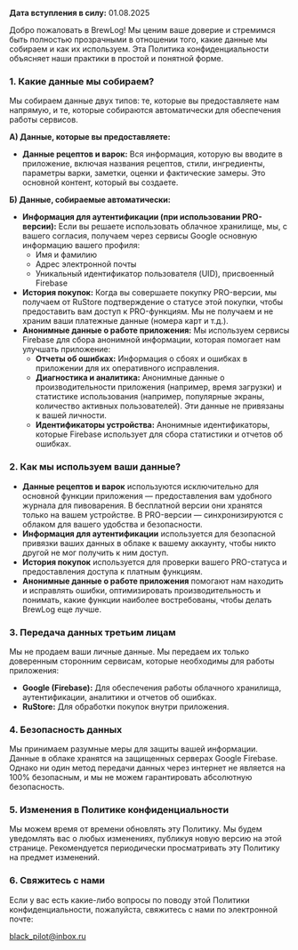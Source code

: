 **Дата вступления в силу:** 01.08.2025

Добро пожаловать в BrewLog! Мы ценим ваше доверие и стремимся быть полностью прозрачными в отношении того, какие данные мы собираем и как их используем. Эта Политика конфиденциальности объясняет наши практики в простой и понятной форме.

### 1. Какие данные мы собираем?

Мы собираем данные двух типов: те, которые вы предоставляете нам напрямую, и те, которые собираются автоматически для обеспечения работы сервисов.

**А) Данные, которые вы предоставляете:**

*   **Данные рецептов и варок:** Вся информация, которую вы вводите в приложение, включая названия рецептов, стили, ингредиенты, параметры варки, заметки, оценки и фактические замеры. Это основной контент, который вы создаете.

**Б) Данные, собираемые автоматически:**

*   **Информация для аутентификации (при использовании PRO-версии):** Если вы решаете использовать облачное хранилище, мы, с вашего согласия, получаем через сервисы Google основную информацию вашего профиля:
    *   Имя и фамилию
    *   Адрес электронной почты
    *   Уникальный идентификатор пользователя (UID), присвоенный Firebase
*   **История покупок:** Когда вы совершаете покупку PRO-версии, мы получаем от RuStore подтверждение о статусе этой покупки, чтобы предоставить вам доступ к PRO-функциям. Мы не получаем и не храним ваши платежные данные (номера карт и т.д.).
*   **Анонимные данные о работе приложения:** Мы используем сервисы Firebase для сбора анонимной информации, которая помогает нам улучшать приложение:
    *   **Отчеты об ошибках:** Информация о сбоях и ошибках в приложении для их оперативного исправления.
    *   **Диагностика и аналитика:** Анонимные данные о производительности приложения (например, время загрузки) и статистике использования (например, популярные экраны, количество активных пользователей). Эти данные не привязаны к вашей личности.
    *   **Идентификаторы устройства:** Анонимные идентификаторы, которые Firebase использует для сбора статистики и отчетов об ошибках.

### 2. Как мы используем ваши данные?

*   **Данные рецептов и варок** используются исключительно для основной функции приложения — предоставления вам удобного журнала для пивоварения. В бесплатной версии они хранятся только на вашем устройстве. В PRO-версии — синхронизируются с облаком для вашего удобства и безопасности.
*   **Информация для аутентификации** используется для безопасной привязки ваших данных в облаке к вашему аккаунту, чтобы никто другой не мог получить к ним доступ.
*   **История покупок** используется для проверки вашего PRO-статуса и предоставления доступа к платным функциям.
*   **Анонимные данные о работе приложения** помогают нам находить и исправлять ошибки, оптимизировать производительность и понимать, какие функции наиболее востребованы, чтобы делать BrewLog еще лучше.

### 3. Передача данных третьим лицам

Мы не продаем ваши личные данные. Мы передаем их только доверенным сторонним сервисам, которые необходимы для работы приложения:

*   **Google (Firebase):** Для обеспечения работы облачного хранилища, аутентификации, аналитики и отчетов об ошибках.
*   **RuStore:** Для обработки покупок внутри приложения.

### 4. Безопасность данных

Мы принимаем разумные меры для защиты вашей информации. Данные в облаке хранятся на защищенных серверах Google Firebase. Однако ни один метод передачи данных через интернет не является на 100% безопасным, и мы не можем гарантировать абсолютную безопасность.

### 5. Изменения в Политике конфиденциальности

Мы можем время от времени обновлять эту Политику. Мы будем уведомлять вас о любых изменениях, публикуя новую версию на этой странице. Рекомендуется периодически просматривать эту Политику на предмет изменений.

### 6. Свяжитесь с нами

Если у вас есть какие-либо вопросы по поводу этой Политики конфиденциальности, пожалуйста, свяжитесь с нами по электронной почте:

black_pilot@inbox.ru
